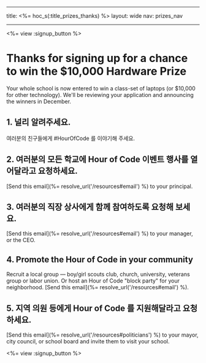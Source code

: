* * *

title: <%= hoc_s(:title_prizes_thanks) %> layout: wide nav: prizes_nav

* * *

<%= view :signup_button %>

# Thanks for signing up for a chance to win the $10,000 Hardware Prize

Your whole school is now entered to win a class-set of laptops (or $10,000 for other technology). We'll be reviewing your application and announcing the winners in December.

## 1. 널리 알려주세요.

여러분의 친구들에게 #HourOfCode 를 이야기해 주세요.

## 2. 여러분의 모든 학교에 Hour of Code 이벤트 행사를 열어달라고 요청하세요.

[Send this email](%= resolve_url('/resources#email') %) to your principal.

## 3. 여러분의 직장 상사에게 함께 참여하도록 요청해 보세요.

[Send this email](%= resolve_url('/resources#email') %) to your manager, or the CEO.

## 4. Promote the Hour of Code in your community

Recruit a local group — boy/girl scouts club, church, university, veterans group or labor union. Or host an Hour of Code "block party" for your neighborhood. [Send this email](%= resolve_url('/resources#email') %).

## 5. 지역 의원 등에게 Hour of Code 를 지원해달라고 요청하세요.

[Send this email](%= resolve_url('/resources#politicians') %) to your mayor, city council, or school board and invite them to visit your school.

<%= view :signup_button %>